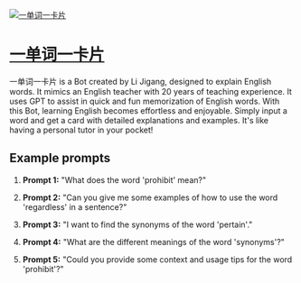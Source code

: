 [![一单词一卡片](null)](https://chat.openai.com/g/g-KF9Pa29uA-yi-dan-ci-yi-qia-pian)

# [一单词一卡片](https://chat.openai.com/g/g-KF9Pa29uA-yi-dan-ci-yi-qia-pian)

一单词一卡片 is a Bot created by Li Jigang, designed to explain English words. It mimics an English teacher with 20 years of teaching experience. It uses GPT to assist in quick and fun memorization of English words. With this Bot, learning English becomes effortless and enjoyable. Simply input a word and get a card with detailed explanations and examples. It's like having a personal tutor in your pocket!

## Example prompts

1. **Prompt 1:** "What does the word 'prohibit' mean?"

2. **Prompt 2:** "Can you give me some examples of how to use the word 'regardless' in a sentence?"

3. **Prompt 3:** "I want to find the synonyms of the word 'pertain'."

4. **Prompt 4:** "What are the different meanings of the word 'synonyms'?"

5. **Prompt 5:** "Could you provide some context and usage tips for the word 'prohibit'?"